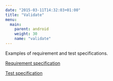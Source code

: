 ```yaml
---
date: "2015-03-11T14:32:03+01:00"
title: "Validate"
menu:
  main:
    parent: android
    weight: 30
    name: "validate"
---
```


Examples of requirement and test specifications.

[Requirement specification](./android/validate/requirements/index.html)

[Test specification](hej.html)
